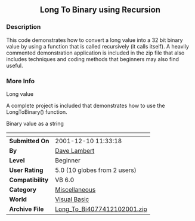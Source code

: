 ﻿<div align="center">

## Long To Binary using Recursion


</div>

### Description

This code demonstrates how to convert a long value into a 32 bit binary value by using a function that is called recursively (it calls itself). A heavily commented demonstration application is included in the zip file that also includes techniques and coding methods that beginners may also find useful.
 
### More Info
 
Long value

A complete project is included that demonstrates how to use the LongToBinary() function.

Binary value as a string


<span>             |<span>
---                |---
**Submitted On**   |2001-12-10 11:33:18
**By**             |[Dave Lambert](https://github.com/Planet-Source-Code/PSCIndex/blob/master/ByAuthor/dave-lambert.md)
**Level**          |Beginner
**User Rating**    |5.0 (10 globes from 2 users)
**Compatibility**  |VB 6\.0
**Category**       |[Miscellaneous](https://github.com/Planet-Source-Code/PSCIndex/blob/master/ByCategory/miscellaneous__1-1.md)
**World**          |[Visual Basic](https://github.com/Planet-Source-Code/PSCIndex/blob/master/ByWorld/visual-basic.md)
**Archive File**   |[Long\_To\_Bi4077412102001\.zip](https://github.com/Planet-Source-Code/dave-lambert-long-to-binary-using-recursion__1-29632/archive/master.zip)








